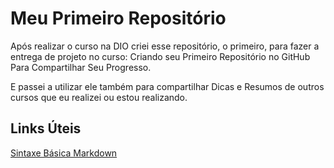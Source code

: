 # Meu Primeiro Repositório
Após realizar o curso na DIO criei esse repositório, o primeiro, para fazer a entrega de projeto no curso: Criando seu Primeiro Repositório no GitHub Para Compartilhar Seu Progresso.

E passei a utilizar ele também para compartilhar Dicas e Resumos de outros cursos que eu realizei ou estou realizando.

## Links Úteis
[Sintaxe Básica Markdown](https://markdownguide.org/basic-syntax/)
